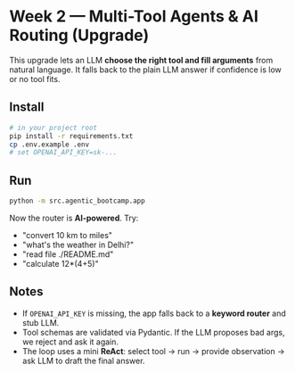 # Week 2 — Multi-Tool Agents & AI Routing (Upgrade)

This upgrade lets an LLM **choose the right tool and fill arguments** from natural language.
It falls back to the plain LLM answer if confidence is low or no tool fits.

## Install
```bash
# in your project root
pip install -r requirements.txt
cp .env.example .env
# set OPENAI_API_KEY=sk-...
```

## Run
```bash
python -m src.agentic_bootcamp.app
```
Now the router is **AI-powered**. Try:
- "convert 10 km to miles"
- "what's the weather in Delhi?"
- "read file ./README.md"
- "calculate 12*(4+5)"

## Notes
- If `OPENAI_API_KEY` is missing, the app falls back to a **keyword router** and stub LLM.
- Tool schemas are validated via Pydantic. If the LLM proposes bad args, we reject and ask it again.
- The loop uses a mini **ReAct**: select tool → run → provide observation → ask LLM to draft the final answer.
